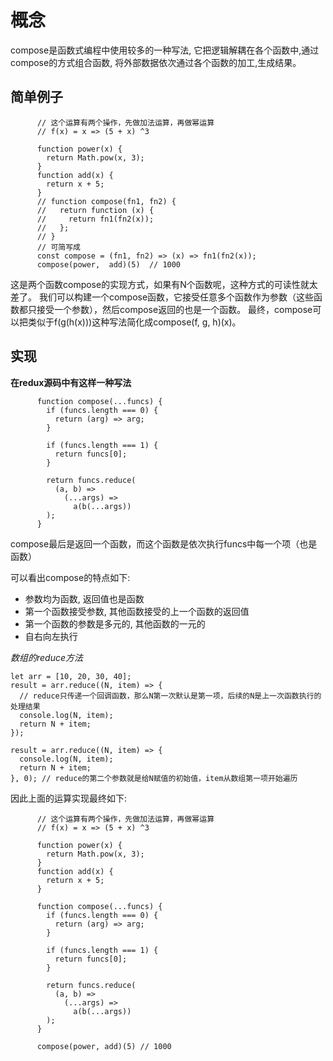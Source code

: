 # 概念

compose是函数式编程中使用较多的一种写法, 它把逻辑解耦在各个函数中,通过compose的方式组合函数, 将外部数据依次通过各个函数的加工,生成结果。

## 简单例子

```
      // 这个运算有两个操作，先做加法运算，再做幂运算
      // f(x) = x => (5 + x) ^3

      function power(x) {
        return Math.pow(x, 3);
      }
      function add(x) {
        return x + 5;
      }
      // function compose(fn1, fn2) {
      //   return function (x) {
      //     return fn1(fn2(x));
      //   };
      // }
      // 可简写成
      const compose = (fn1, fn2) => (x) => fn1(fn2(x));
      compose(power,  add)(5)  // 1000
```

这是两个函数compose的实现方式，如果有N个函数呢，这种方式的可读性就太差了。
我们可以构建一个compose函数，它接受任意多个函数作为参数（这些函数都只接受一个参数），然后compose返回的也是一个函数。
最终，compose可以把类似于f(g(h(x)))这种写法简化成compose(f, g, h)(x)。

## 实现

**在redux源码中有这样一种写法**
```
      function compose(...funcs) {
        if (funcs.length === 0) {
          return (arg) => arg;
        }

        if (funcs.length === 1) {
          return funcs[0];
        }

        return funcs.reduce(
          (a, b) =>
            (...args) =>
              a(b(...args))
        );
      }
```
compose最后是返回一个函数，而这个函数是依次执行funcs中每一个项（也是函数）

可以看出compose的特点如下:

- 参数均为函数, 返回值也是函数
- 第一个函数接受参数, 其他函数接受的上一个函数的返回值
- 第一个函数的参数是多元的, 其他函数的一元的
- 自右向左执行

*数组的reduce方法*
```
let arr = [10, 20, 30, 40];
result = arr.reduce((N, item) => {
  // reduce只传递一个回调函数，那么N第一次默认是第一项，后续的N是上一次函数执行的处理结果
  console.log(N, item);
  return N + item;
});

result = arr.reduce((N, item) => {
  console.log(N, item);
  return N + item;
}, 0); // reduce的第二个参数就是给N赋值的初始值，item从数组第一项开始遍历
```

因此上面的运算实现最终如下:
```
      // 这个运算有两个操作，先做加法运算，再做幂运算
      // f(x) = x => (5 + x) ^3

      function power(x) {
        return Math.pow(x, 3);
      }
      function add(x) {
        return x + 5;
      }

      function compose(...funcs) {
        if (funcs.length === 0) {
          return (arg) => arg;
        }

        if (funcs.length === 1) {
          return funcs[0];
        }

        return funcs.reduce(
          (a, b) =>
            (...args) =>
              a(b(...args))
        );
      }

      compose(power, add)(5) // 1000
```
